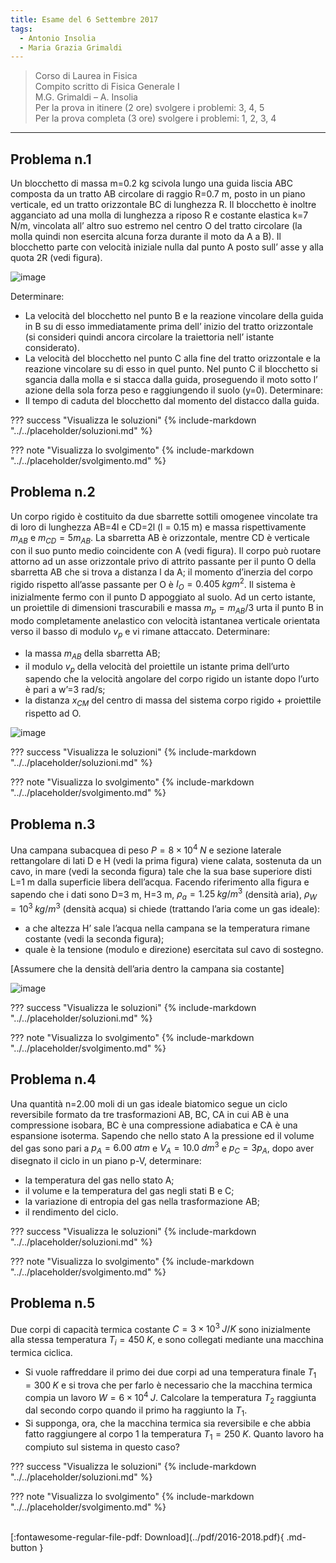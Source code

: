 ```yaml
---
title: Esame del 6 Settembre 2017
tags:
  - Antonio Insolia
  - Maria Grazia Grimaldi
---
```


>Corso di Laurea in Fisica <br>
Compito scritto di Fisica Generale I <br>
M.G. Grimaldi – A. Insolia <br>
Per la prova in itinere (2 ore) svolgere i problemi: 3, 4, 5 <br>
Per la prova completa (3 ore) svolgere i problemi: 1, 2, 3, 4 <br>

---

## Problema n.1
Un blocchetto di massa m=0.2 kg scivola lungo una guida liscia ABC composta da un tratto AB circolare di raggio R=0.7 m, posto in un piano verticale, ed un tratto orizzontale BC di lunghezza R. Il blocchetto è inoltre agganciato ad una molla di lunghezza a riposo R e costante elastica k=7 N/m, vincolata all’ altro suo estremo nel centro O del tratto circolare (la molla quindi non esercita alcuna forza durante il moto da A a B). Il blocchetto parte con velocità iniziale nulla dal punto A posto sull’ asse y alla quota 2R (vedi figura).

![image](https://user-images.githubusercontent.com/77018886/153271454-33ca7a3e-8f46-4aad-b0f3-2892355e1821.png)

Determinare: 

- La velocità del blocchetto nel punto B e la reazione vincolare della guida in B su di esso immediatamente prima dell’ inizio del tratto orizzontale (si consideri quindi ancora circolare la traiettoria nell’ istante considerato). 
- La velocità del blocchetto nel punto C alla fine del tratto orizzontale e la reazione vincolare su di esso in quel punto. Nel punto C il blocchetto si sgancia dalla molla e si stacca dalla guida, proseguendo il moto sotto l’ azione della sola forza peso e raggiungendo il suolo (y=0). Determinare: 
- Il tempo di caduta del blocchetto dal momento del distacco dalla guida.

??? success "Visualizza le soluzioni"
    {% include-markdown "../../placeholder/soluzioni.md" %}

??? note "Visualizza lo svolgimento"
    {% include-markdown "../../placeholder/svolgimento.md" %}

## Problema n.2
Un corpo rigido è costituito da due sbarrette sottili omogenee vincolate tra di loro di lunghezza AB=4l e CD=2l (l = 0.15 m) e massa rispettivamente $m_{AB}$ e $m_{CD}=5m_{AB}$. La sbarretta AB è orizzontale, mentre CD è verticale con il suo punto medio coincidente con A (vedi figura). Il corpo può ruotare attorno ad un asse orizzontale privo di attrito passante per il punto O della sbarretta AB che si trova a distanza l da A; il momento d’inerzia del corpo rigido rispetto all’asse passante per O è $I_O = 0.405 \; kgm^2$. Il sistema è inizialmente fermo con il punto D appoggiato al suolo. Ad un certo istante, un proiettile di dimensioni trascurabili e massa $m_p=m_{AB} /3$ urta il punto B in modo completamente anelastico con velocità istantanea verticale orientata verso il basso di modulo $v_p$ e vi rimane attaccato. Determinare: 

- la massa $m_{AB}$ della sbarretta AB; 
- il modulo $v_p$ della velocità del proiettile un istante prima dell’urto sapendo che la velocità angolare del corpo rigido un istante dopo l’urto è pari a w’=3 rad/s; 
- la distanza $x_{CM}$ del centro di massa del sistema corpo rigido + proiettile rispetto ad O.

![image](https://user-images.githubusercontent.com/77018886/153271500-edc2ab0c-c9ae-4b52-8870-c4cd57d8130b.png)

??? success "Visualizza le soluzioni"
    {% include-markdown "../../placeholder/soluzioni.md" %}

??? note "Visualizza lo svolgimento"
    {% include-markdown "../../placeholder/svolgimento.md" %}

## Problema n.3
Una campana subacquea di peso $P = 8 × 10^4 \; N$ e sezione laterale rettangolare di lati D e H (vedi la prima figura) viene calata, sostenuta da un cavo, in mare (vedi la seconda figura) tale che la sua base superiore disti L=1 m dalla superficie libera dell’acqua. Facendo riferimento alla figura e sapendo che i dati sono D=3 m, H=3 m, $ρ_a=1.25 \; kg/m^3$ (densità aria), $ρ_W=10^3 \; kg/m^3$ (densità acqua) si chiede (trattando l’aria come un gas ideale): 

- a che altezza H’ sale l’acqua nella campana se la temperatura rimane costante (vedi la seconda figura); 
- quale è la tensione (modulo e direzione) esercitata sul cavo di sostegno. 

[Assumere che la densità dell’aria dentro la campana sia costante]

![image](https://user-images.githubusercontent.com/77018886/153271584-7aaa2482-dd6b-4acd-835d-171d6e459568.png)

??? success "Visualizza le soluzioni"
    {% include-markdown "../../placeholder/soluzioni.md" %}

??? note "Visualizza lo svolgimento"
    {% include-markdown "../../placeholder/svolgimento.md" %}

## Problema n.4
Una quantità n=2.00 moli di un gas ideale biatomico segue un ciclo reversibile formato da tre trasformazioni AB, BC, CA in cui AB è una compressione isobara, BC è una compressione adiabatica e CA è una espansione isoterma. Sapendo che nello stato A la pressione ed il volume del gas sono pari a $p_A=6.00 \; atm$ e $V_A=10.0 \; dm^3$ e $p_C=3 p_A$, dopo aver disegnato il ciclo in un piano p-V, determinare:

- la temperatura del gas nello stato A;
- il volume e la temperatura del gas negli stati B e C;
- la variazione di entropia del gas nella trasformazione AB;
- il rendimento del ciclo.

??? success "Visualizza le soluzioni"
    {% include-markdown "../../placeholder/soluzioni.md" %}

??? note "Visualizza lo svolgimento"
    {% include-markdown "../../placeholder/svolgimento.md" %}

## Problema n.5
Due corpi di capacità termica costante $C=3×10^3 \; J/K$ sono inizialmente alla stessa temperatura $T_i=450 \; K$, e sono collegati mediante una macchina termica ciclica. 

- Si vuole raffreddare il primo dei due corpi ad una temperatura finale $T_1=300 \; K$ e si trova che per farlo è necessario che la macchina termica compia un lavoro $W=6×10^4 \; J$. Calcolare la temperatura $T_2$ raggiunta dal secondo corpo quando il primo ha raggiunto la $T_1$. 
- Si supponga, ora, che la macchina termica sia reversibile e che abbia fatto raggiungere al corpo 1 la temperatura $T_1=250 \; K$. Quanto lavoro ha compiuto sul sistema in questo caso?

??? success "Visualizza le soluzioni"
    {% include-markdown "../../placeholder/soluzioni.md" %}

??? note "Visualizza lo svolgimento"
    {% include-markdown "../../placeholder/svolgimento.md" %}

<br>
[:fontawesome-regular-file-pdf: Download](../pdf/2016-2018.pdf){ .md-button }